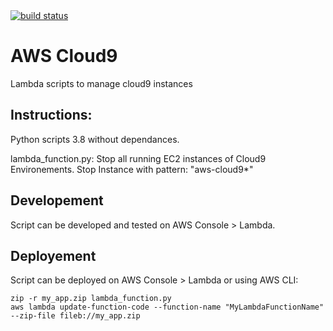 <a href="https://drone.fpfis.eu/ec-europa/cloud9">
  <img src="https://drone.fpfis.eu/api/badges/ec-europa/cloud9/status.svg?branch=lambda/StopEC2Cloud9Instances" alt="build status">
</a>

# AWS Cloud9

Lambda scripts to manage cloud9 instances

## Instructions:


Python scripts 3.8 without dependances.

lambda_function.py: Stop all running EC2 instances of Cloud9 Environements.
Stop Instance with pattern: "aws-cloud9*"


## Developement

Script can be developed and tested on AWS Console > Lambda.


## Deployement 

Script can be deployed on AWS Console > Lambda or using AWS CLI:
```
zip -r my_app.zip lambda_function.py
aws lambda update-function-code --function-name "MyLambdaFunctionName" --zip-file fileb://my_app.zip
```

